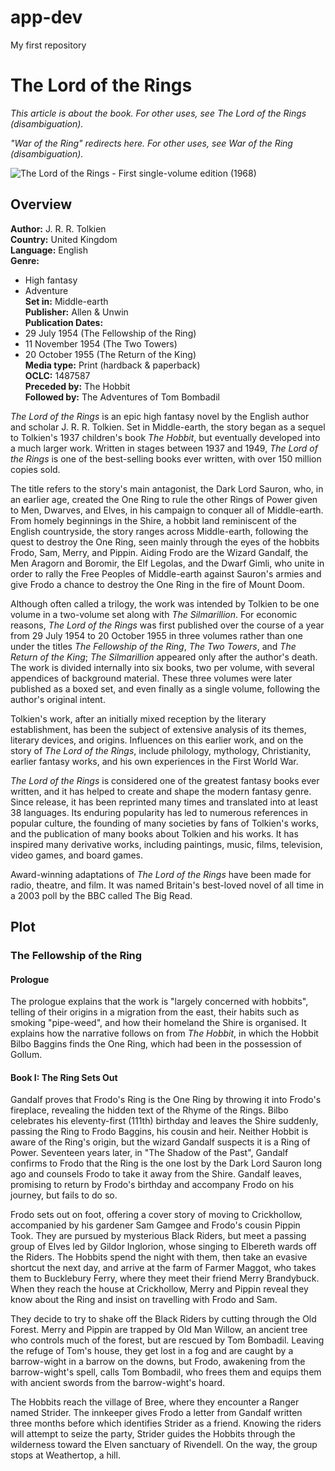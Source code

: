 # app-dev
 My first repository
# The Lord of the Rings

*This article is about the book. For other uses, see The Lord of the Rings (disambiguation).*

*"War of the Ring" redirects here. For other uses, see War of the Ring (disambiguation).*

![The Lord of the Rings - First single-volume edition (1968)](insert_image_url_here)

## Overview

**Author:** J. R. R. Tolkien  
**Country:** United Kingdom  
**Language:** English  
**Genre:**  
- High fantasy
- Adventure  
**Set in:** Middle-earth  
**Publisher:** Allen & Unwin  
**Publication Dates:**  
- 29 July 1954 (The Fellowship of the Ring)  
- 11 November 1954 (The Two Towers)  
- 20 October 1955 (The Return of the King)  
**Media type:** Print (hardback & paperback)  
**OCLC:** 1487587  
**Preceded by:** The Hobbit  
**Followed by:** The Adventures of Tom Bombadil  

*The Lord of the Rings* is an epic high fantasy novel by the English author and scholar J. R. R. Tolkien. Set in Middle-earth, the story began as a sequel to Tolkien's 1937 children's book *The Hobbit*, but eventually developed into a much larger work. Written in stages between 1937 and 1949, *The Lord of the Rings* is one of the best-selling books ever written, with over 150 million copies sold.

The title refers to the story's main antagonist, the Dark Lord Sauron, who, in an earlier age, created the One Ring to rule the other Rings of Power given to Men, Dwarves, and Elves, in his campaign to conquer all of Middle-earth. From homely beginnings in the Shire, a hobbit land reminiscent of the English countryside, the story ranges across Middle-earth, following the quest to destroy the One Ring, seen mainly through the eyes of the hobbits Frodo, Sam, Merry, and Pippin. Aiding Frodo are the Wizard Gandalf, the Men Aragorn and Boromir, the Elf Legolas, and the Dwarf Gimli, who unite in order to rally the Free Peoples of Middle-earth against Sauron's armies and give Frodo a chance to destroy the One Ring in the fire of Mount Doom.

Although often called a trilogy, the work was intended by Tolkien to be one volume in a two-volume set along with *The Silmarillion*. For economic reasons, *The Lord of the Rings* was first published over the course of a year from 29 July 1954 to 20 October 1955 in three volumes rather than one under the titles *The Fellowship of the Ring*, *The Two Towers*, and *The Return of the King*; *The Silmarillion* appeared only after the author's death. The work is divided internally into six books, two per volume, with several appendices of background material. These three volumes were later published as a boxed set, and even finally as a single volume, following the author's original intent.

Tolkien's work, after an initially mixed reception by the literary establishment, has been the subject of extensive analysis of its themes, literary devices, and origins. Influences on this earlier work, and on the story of *The Lord of the Rings*, include philology, mythology, Christianity, earlier fantasy works, and his own experiences in the First World War.

*The Lord of the Rings* is considered one of the greatest fantasy books ever written, and it has helped to create and shape the modern fantasy genre. Since release, it has been reprinted many times and translated into at least 38 languages. Its enduring popularity has led to numerous references in popular culture, the founding of many societies by fans of Tolkien's works, and the publication of many books about Tolkien and his works. It has inspired many derivative works, including paintings, music, films, television, video games, and board games.

Award-winning adaptations of *The Lord of the Rings* have been made for radio, theatre, and film. It was named Britain's best-loved novel of all time in a 2003 poll by the BBC called The Big Read.

## Plot

### The Fellowship of the Ring

#### Prologue

The prologue explains that the work is "largely concerned with hobbits", telling of their origins in a migration from the east, their habits such as smoking "pipe-weed", and how their homeland the Shire is organised. It explains how the narrative follows on from *The Hobbit*, in which the Hobbit Bilbo Baggins finds the One Ring, which had been in the possession of Gollum.

#### Book I: The Ring Sets Out

Gandalf proves that Frodo's Ring is the One Ring by throwing it into Frodo's fireplace, revealing the hidden text of the Rhyme of the Rings. Bilbo celebrates his eleventy-first (111th) birthday and leaves the Shire suddenly, passing the Ring to Frodo Baggins, his cousin and heir. Neither Hobbit is aware of the Ring's origin, but the wizard Gandalf suspects it is a Ring of Power. Seventeen years later, in "The Shadow of the Past", Gandalf confirms to Frodo that the Ring is the one lost by the Dark Lord Sauron long ago and counsels Frodo to take it away from the Shire. Gandalf leaves, promising to return by Frodo's birthday and accompany Frodo on his journey, but fails to do so.

Frodo sets out on foot, offering a cover story of moving to Crickhollow, accompanied by his gardener Sam Gamgee and Frodo's cousin Pippin Took. They are pursued by mysterious Black Riders, but meet a passing group of Elves led by Gildor Inglorion, whose singing to Elbereth wards off the Riders. The Hobbits spend the night with them, then take an evasive shortcut the next day, and arrive at the farm of Farmer Maggot, who takes them to Bucklebury Ferry, where they meet their friend Merry Brandybuck. When they reach the house at Crickhollow, Merry and Pippin reveal they know about the Ring and insist on travelling with Frodo and Sam.

They decide to try to shake off the Black Riders by cutting through the Old Forest. Merry and Pippin are trapped by Old Man Willow, an ancient tree who controls much of the forest, but are rescued by Tom Bombadil. Leaving the refuge of Tom's house, they get lost in a fog and are caught by a barrow-wight in a barrow on the downs, but Frodo, awakening from the barrow-wight's spell, calls Tom Bombadil, who frees them and equips them with ancient swords from the barrow-wight's hoard.

The Hobbits reach the village of Bree, where they encounter a Ranger named Strider. The innkeeper gives Frodo a letter from Gandalf written three months before which identifies Strider as a friend. Knowing the riders will attempt to seize the party, Strider guides the Hobbits through the wilderness toward the Elven sanctuary of Rivendell. On the way, the group stops at Weathertop, a hill.
